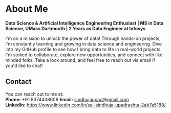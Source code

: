 # About Me

**Data Science & Artificial Intelligence Engineering Enthusiast | MS in Data Science, UMass Dartmouth | 2 Years as Data Engineer at Infosys**

I'm on a mission to unlock the power of data! Through hands-on projects, I'm constantly learning and growing in data science and engineering. Dive into my GitHub profile to see how I bring data to life in real-world projects. I'm stoked to collaborate, explore new opportunities, and connect with like-minded folks. Take a look around, and feel free to reach out via email if you'd like to chat!

## Contact

You can reach out to me at:  
**Phone:** +91 8374438608 
**Email:** sindhujaupad@gmail.com \
**LinkedIn:** https://www.linkedin.com/in/sai-sindhuja-upadrashta-2ab7a5188/

